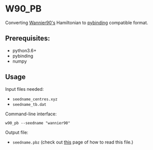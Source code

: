 # W90_PB

Converting [Wannier90's](http://www.wannier.org) Hamiltonian to [pybinding](https://docs.pybinding.site/en/stable/) compatible format.

## Prerequisites:
- python3.6+
- pybinding
- numpy

## Usage

Input files needed:

- `seedname_centres.xyz`
- `seedname_tb.dat`

Command-line interface:
```
w90_pb --seedname "wannier90"
```

Output file:

- `seedname.pbz` (check out [this](https://docs.pybinding.site/en/stable/api.html#results) page of how to read this file.)
